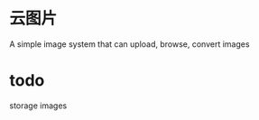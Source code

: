 云图片
===================

A simple image system that can upload, browse, convert images

todo
===================
storage images

